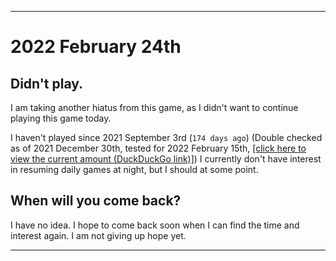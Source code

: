   
***

# 2022 February 24th

## Didn't play.

I am taking another hiatus from this game, as I didn't want to continue playing this game today.

I haven't played since 2021 September 3rd (`174 days ago`) (Double checked as of 2021 December 30th, tested for 2022 February 15th, [[click here to view the current amount (DuckDuckGo link)]](https://duckduckgo.com/?q=Days+since+September+3rd+2021&t=ffab&ia=answer)) I currently don't have interest in resuming daily games at night, but I should at some point.

## When will you come back?

I have no idea. I hope to come back soon when I can find the time and interest again. I am not giving up hope yet.

***
